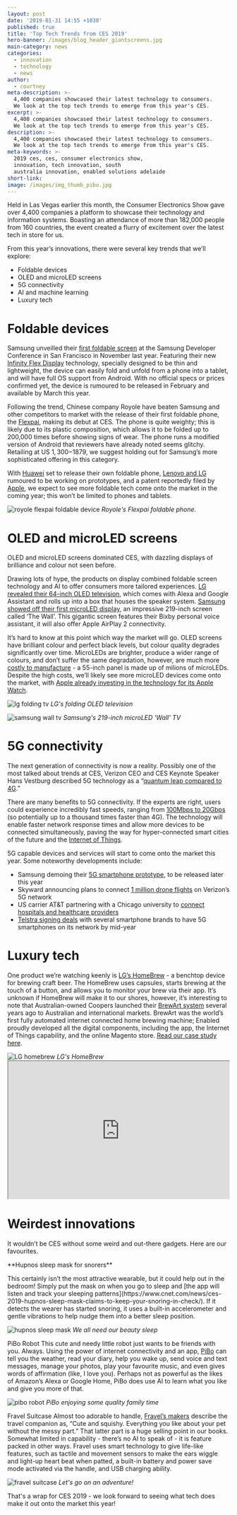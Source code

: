 ```yaml
---
layout: post
date: '2019-01-31 14:55 +1030'
published: true
title: 'Top Tech Trends from CES 2019'
hero-banner: /images/blog_header_giantscreens.jpg
main-category: news
categories:
  - innovation
  - technology
  - news
author:
  - courtney
meta-description: >-
  4,400 companies showcased their latest technology to consumers.
  We look at the top tech trends to emerge from this year's CES.
excerpt: >-
  4,400 companies showcased their latest technology to consumers.
  We look at the top tech trends to emerge from this year's CES.
description: >-
  4,400 companies showcased their latest technology to consumers.
  We look at the top tech trends to emerge from this year's CES.
meta-keywords: >-
  2019 ces, ces, consumer electronics show,
  innovation, tech innovation, south
  australia innovation, enabled solutions adelaide
short-link: 
image: /images/img_thumb_pibo.jpg
---
```

<!-- JSON-LD markup generated by Google Structured Data Markup Helper. -->
<script type="application/ld+json">
{
  "@context" : "http://schema.org",
  "@type" : "Article",
  "name" : "Top Tech Trends from CES 2019",
  "headline" : "Top Tech Trends from CES 2019 ",
  "author" : {
    "@type" : "Person",
    "name" : "Courtney Jameson"
  },
  "datePublished" : "2019-01-31",
  "image" : "http://blog.enabled.com.au/images/blog_header_giantscreens.jpg",
  "articleSection" : [ "Foldable devices", "OLED and microLED screens", "5G connectivity", "AI and machine learning", "Luxury tech", "Weirdest innovations" ],
  "publisher" : {
    "@type" : "Organization",
    "name" : "Enabled",
    "logo": {
      "@type": "ImageObject", 
      "url": "https://enabled.com.au/images/enabled_logo_colour.jpg"
    }
  },
"description": "4,400 companies showcased their latest technology to consumers.
  We look at the top tech trends to emerge from this year's CES."
}
</script>

Held in Las Vegas earlier this month, the Consumer Electronics Show gave over 4,400 companies a platform to showcase their technology and information systems. Boasting an attendance of more than 182,000 people from 160 countries, the event created a flurry of excitement over the latest tech in store for us.

From this year’s innovations, there were several key trends that we’ll explore:
- Foldable devices
- OLED and microLED screens
- 5G connectivity
- AI and machine learning
- Luxury tech

# Foldable devices

Samsung unveilled their [first foldable screen](https://www.techradar.com/au/news/samsung-galaxy-x-foldable-phone) at the Samsung Developer Conference in San Francisco in November last year. Featuring their new [Infinity Flex Display](https://www.techradar.com/au/news/samsung-foldable-phone-infinity-flex-display) technology, specially designed to be thin and lightweight, the device can easily fold and unfold from a phone into a tablet, and will have full OS support from Android. With no official specs or prices confirmed yet, the device is rumoured to be released in February and available by March this year. 

Following the trend, Chinese company Royole have beaten Samsung and other competitors to market with the release of their first foldable phone, the [Flexpai](https://www.digitaltrends.com/mobile/royole-flexpai-folding-smartphone-news/), making its debut at CES. The phone is quite weighty; this is likely due to its plastic composition, which allows it to be folded up to 200,000 times before showing signs of wear. The phone runs a modified version of Android that reviewers have already noted seems glitchy. Retailing at US $1,300-$1879, we suggest holding out for Samsung’s more sophisticated offering in this category.

With [Huawei](https://au.pcmag.com/news/59231/huawei-to-launch-5g-foldable-smartphone-in-february) set to release their own foldable phone, [Lenovo and LG](https://www.techadvisor.co.uk/new-product/tablets/lenovo-foldable-tablet-3685417/) rumoured to be working on prototypes, and a patent reportedly filed by [Apple](https://www.forbes.com/sites/jaymcgregor/2018/03/30/apples-foldable-phone-could-copy-old-samsung-design/#817e0cf75b5a), we expect to see more foldable tech come onto the market in the coming year; this won’t be limited to phones and tablets. 

<div style="margin-left:auto;margin-right:auto;max-width:600px;width:100%;">
	<img src="{{site.baseurl}}/images/img_royole_flexpai.jpg" alt="royole flexpai foldable device">
	<em>Royole's Flexpai foldable phone.</em>
</div>

# OLED and microLED screens

OLED and microLED screens dominated CES,  with dazzling displays of brilliance and colour not seen before.

Drawing lots of hype, the products on display combined foldable screen technology and AI to offer consumers more tailored experiences. [LG revealed their 64-inch OLED television](https://www.digitaltrends.com/home-theater/lg-rollable-oled-ces-2019/#/3), which comes with Alexa and Google Assistant and rolls up into a box that houses the speaker system. [Samsung showed off their first microLED display](http://fortune.com/2019/01/07/samsung-ces-micro-led-wall-tv/), an impressive 219-inch screen called ‘The Wall’. This gigantic screen features their Bixby personal voice assistant, it will also offer Apple AirPlay 2 connectivity.

It’s hard to know at this point which way the market will go. OLED screens have brilliant colour and perfect black levels, but colour quality degrades significantly over time. MicroLEDs are brighter, produce a wider range of colours, and don’t suffer the same degradation, however, are much more [costly to manufacture](https://www.techradar.com/au/news/microled-vs-oled-the-battle-of-the-high-end-display-tech) - a 55-inch panel is made up of milions of microLEDs. Despite the high costs, we’ll likely see more microLED devices come onto the market, with [Apple already investing in the technology for its Apple Watch](https://www.theverge.com/2018/3/19/17138240/apple-microled-facility-us-watch-oled).

<p>
<div style="margin-left:auto;margin-right:auto;max-width:600px;width:100%;">
	<img src="{{site.baseurl}}/images/img_lg_foldingtv.jpg" alt="lg folding tv">
	<em>LG's folding OLED television</em>
</div>
</p>

<p>
<div style="margin-left:auto;margin-right:auto;max-width:600px;width:100%;">
	<img src="{{site.baseurl}}/images/img_samsungtv.png" alt="samsung wall tv">
	<em>Samsung's 219-inch microLED 'Wall' TV</em>
</div>
</p>

# 5G connectivity

The next generation of connectivity is now a reality. Possibly one of the most talked about trends at CES, Verizon CEO and CES Keynote Speaker Hans Vestburg described 5G technology as a “[quantum leap compared to 4G](https://www.cnbc.com/video/2019/01/08/5g-huge-quantum-leap-verizon-ceo.html).” 

There are many benefits to 5G connectivity. If the experts are right, users could experience incredibly fast speeds, ranging from [100Mbps to 20Gbps](https://arstechnica.com/information-technology/2017/02/5g-imt-2020-specs/) (so potentially up to a thousand times faster than 4G). The technology will enable faster network response times and allow more devices to be connected simultaneously, paving the way for hyper-connected smart cities of the future and the [Internet of Things](https://enabled.com.au/services#services-internetthings). 

5G capable devices and services will start to come onto the market this year. Some noteworthy developments include: 
- Samsung demoing their [5G smartphone prototype](https://www.zdnet.com/article/ces-2019-samsung-announces-5g-smartphone-sneak-peek/), to be released later this year
- Skyward announcing plans to connect [1 million drone flights](https://www.zdnet.com/article/ces-2019-the-biggest-5g-news/) on Verizon’s 5G network
- US carrier AT&T partnering with a Chicago university to [connect hospitals and healthcare providers](https://www.zdnet.com/article/ces-2019-at-t-5g-to-connect-hospitals-and-stadiums/)
- [Telstra signing deals](https://www.zdnet.com/article/ces-2019-telstra-confirms-5g-smartphones-by-mid-2019/) with several smartphone brands to have 5G smartphones on its network by mid-year

# Luxury tech

One product we’re watching keenly is [LG’s HomeBrew](https://www.cnet.com/news/lg-takes-up-the-mantle-of-brewer-with-homebrew-countertop-beer-bot/) - a benchtop device for brewing craft beer. The HomeBrew uses capsules, starts brewing at the touch of a button, and allows you to monitor your brew via their app. It’s unknown if HomeBrew will make it to our shores, however, it’s interesting to note that Australian-owned Coopers launched their [BrewArt system](https://brewart.com/au/) several years ago to Australian and international markets. BrewArt was the world’s first fully automated internet connected home brewing machine; Enabled proudly developed all the digital components, including the app, the Internet of Things capability, and the online Magento store. [Read our case study here](https://enabled.com.au/casestudy-Coopers).

<div style="margin-left:auto;margin-right:auto;max-width:600px;width:100%;">
	<img src="{{site.baseurl}}/images/img_lg_homebrew.png" alt="LG homebrew">
	<em>LG's HomeBrew</em>
</div>

<div style="position:relative;
  padding-bottom:56.25%;
  padding-top:30px;
  height:0;
  overflow:hidden;" class="video-container"><iframe style="position:absolute;
  top:0;
  left:0;
  width:100%;
  height:100%;" width="896" height="504"
src="https://www.youtube.com/embed/QKFddQ0ks50">
</iframe>
<em>Cooper's BrewArt</em>
</div>

# Weirdest innovations

It wouldn’t be CES without some weird and out-there gadgets. Here are our favourites.

<p>**Hupnos sleep mask for snorers**</p>
<p>This certainly isn’t the most attractive wearable, but it could help out in the bedroom! Simply put the mask on when you go to sleep and [the app will listen and track your sleeping patterns](https://www.cnet.com/news/ces-2019-hupnos-sleep-mask-claims-to-keep-your-snoring-in-check/). If it detects the wearer has started snoring, it uses a built-in accelerometer and gentle vibrations to help nudge them into a better sleep position.</p> 

<p>
<div style="margin-left:auto;margin-right:auto;max-width:600px;width:100%;">
	<img src="{{site.baseurl}}/images/img_hupnos_mask.png" alt="hupnos sleep mask">
	<em>We all need our beauty sleep</em>
</div>
</p>

PiBo Robot
This cute and needy little robot just wants to be friends with you. Always. Using the power of internet connectivity and an app, [PiBo](http://dev.circul.us/pibo/#story) can tell you the weather, read your diary, help you wake up, send voice and text messages, manage your photos, play your favourite music, and even gives words of affirmation (like, I love you). Perhaps not as powerful as the likes of Amazon’s Alexa or Google Home, PiBo does use AI to learn what you like and give you more of that.

<p>
<div style="margin-left:auto;margin-right:auto;max-width:600px;width:100%;">
	<img src="{{site.baseurl}}/images/img_pibo_family.png" alt="pibo robot">
	<em>PiBo enjoying some quality family time</em>
</div>
</p>

Fravel Suitcase
Almost too adorable to handle, [Fravel’s makers](http://www.fravelsuitcase.com/index.html) describe the travel companion as, “Cute and squishy. Everything you like about your pet without the messy part.” That latter part is a huge selling point in our books. Somewhat limited in capability - there’s no AI to speak of - it is feature packed in other ways. Fravel uses smart technology to give life-like features, such as tactile and movement sensors to make the ears wiggle and light-up heart beat when patted, a built-in battery and power save mode activated via the handle, and USB charging ability.

<p>
<div style="margin-left:auto;margin-right:auto;max-width:600px;width:100%;">
	<img src="{{site.baseurl}}/images/img_fravel.png" alt="fravel suitcase">
	<em>Let's go on an adventure!</em>
</div>
</p>

That's a wrap for CES 2019 - we look forward to seeing what tech does make it out onto the market this year! 

